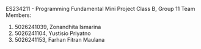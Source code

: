 ES234211 - Programming Fundamental Mini Project 
Class B, Group 11 Team Members:

1. 5026241039, Zonandhita Ismarina
2. 5026241104, Yustisio Priyatno
3. 5026241153, Farhan Fitran Maulana
